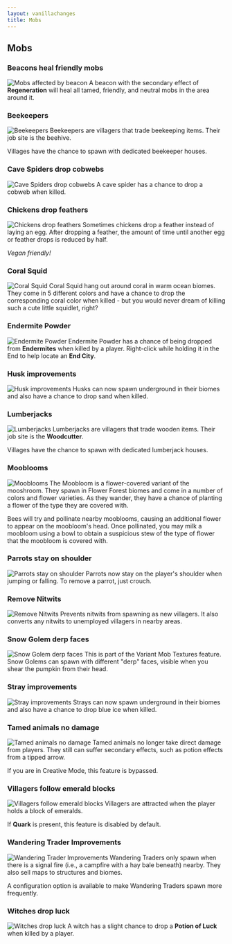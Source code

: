 ```yaml
---
layout: vanillachanges
title: Mobs
---
```


## Mobs

### Beacons heal friendly mobs
![Mobs affected by beacon](https://raw.githubusercontent.com/svenhjol/Charm-Assets/master/web/charm-features/nope.png)
A beacon with the secondary effect of **Regeneration** will heal all tamed, friendly, and neutral mobs in the area around it.

### Beekeepers
![Beekeepers](https://github.com/svenhjol/Charm-Assets/blob/master/web/charm-features/beekeeper.png?raw=true)
Beekeepers are villagers that trade beekeeping items. Their job site is the beehive.

Villages have the chance to spawn with dedicated beekeeper houses.

### Cave Spiders drop cobwebs
![Cave Spiders drop cobwebs](https://github.com/svenhjol/Charm-Assets/blob/master/web/charm-features/cave-spiders-web.png?raw=true)
A cave spider has a chance to drop a cobweb when killed.

### Chickens drop feathers
![Chickens drop feathers](https://github.com/svenhjol/Charm-Assets/blob/master/web/charm-features/chickens-drop-feather.png?raw=true)
Sometimes chickens drop a feather instead of laying an egg.  After dropping a feather, the amount of time until another egg or feather drops is reduced by half.

*Vegan friendly!* 

### Coral Squid
![Coral Squid](https://github.com/svenhjol/Charm-Assets/blob/master/web/charm-features/coral-squid.png?raw=true)
Coral Squid hang out around coral in warm ocean biomes. They come in 5 different colors and have a chance to drop the corresponding coral color when killed - but you would never dream of killing such a cute little squidlet, right?

### Endermite Powder
![Endermite Powder](https://github.com/svenhjol/Charm-Assets/blob/master/web/charm-features/endermite-pwdr.png?raw=true)
Endermite Powder has a chance of being dropped from **Endermites** when killed by a player.  Right-click while holding it in the End to help locate an **End City**.

### Husk improvements
![Husk improvements](https://github.com/svenhjol/Charm-Assets/blob/master/web/charm-features/husk-improve.png?raw=true)
Husks can now spawn underground in their biomes and also have a chance to drop sand when killed.

### Lumberjacks
![Lumberjacks](https://github.com/svenhjol/Charm-Assets/blob/master/web/charm-features/lumberjack.png?raw=true)
Lumberjacks are villagers that trade wooden items. Their job site is the **Woodcutter**.

Villages have the chance to spawn with dedicated lumberjack houses.

### Mooblooms
![Mooblooms](https://raw.githubusercontent.com/svenhjol/Charm-Assets/master/web/charm-features/nope.png)
The Moobloom is a flower-covered variant of the mooshroom. They spawn in Flower Forest biomes and come in a number of colors and flower varieties.
As they wander, they have a chance of planting a flower of the type they are covered with.

Bees will try and pollinate nearby mooblooms, causing an additional flower to appear on the moobloom's head.
Once pollinated, you may milk a moobloom using a bowl to obtain a suspicious stew of the type of flower that the moobloom is covered with.

### Parrots stay on shoulder
![Parrots stay on shoulder](https://github.com/svenhjol/Charm-Assets/blob/master/web/charm-features/parrots-stay..png?raw=true)
Parrots now stay on the player's shoulder when jumping or falling. To remove a parrot, just crouch.

### Remove Nitwits
![Remove Nitwits](https://raw.githubusercontent.com/svenhjol/Charm-Assets/master/web/charm-features/nope.png)
Prevents nitwits from spawning as new villagers.  It also converts any nitwits to unemployed villagers in nearby areas.

### Snow Golem derp faces
![Snow Golem derp faces](https://github.com/svenhjol/Charm-Assets/blob/master/web/charm-features/snow-golem-derp-faces.png?raw=true)
This is part of the Variant Mob Textures feature.  Snow Golems can spawn with different "derp" faces, visible when you shear the pumpkin from their head.

### Stray improvements
![Stray improvements](https://github.com/svenhjol/Charm-Assets/blob/master/web/charm-features/stray-improve.png?raw=true)
Strays can now spawn underground in their biomes and also have a chance to drop blue ice when killed.

### Tamed animals no damage
![Tamed animals no damage](https://raw.githubusercontent.com/svenhjol/Charm-Assets/master/web/charm-features/nope.png)
Tamed animals no longer take direct damage from players. They still can suffer secondary effects, such as potion effects from a tipped arrow.

If you are in Creative Mode, this feature is bypassed.

### Villagers follow emerald blocks
![Villagers follow emerald blocks](https://github.com/svenhjol/Charm-Assets/blob/master/web/charm-features/villagers-follow-emerald.png?raw=true)
Villagers are attracted when the player holds a block of emeralds.

If **Quark** is present, this feature is disabled by default.

### Wandering Trader Improvements
![Wandering Trader Improvements](https://github.com/svenhjol/Charm-Assets/blob/master/web/charm-features/improved-traders.png?raw=true)
Wandering Traders only spawn when there is a signal fire (i.e., a campfire with a hay bale beneath) nearby.
They also sell maps to structures and biomes.

A configuration option is available to make Wandering Traders spawn more frequently.

### Witches drop luck
![Witches drop luck](https://github.com/svenhjol/Charm-Assets/blob/master/web/charm-features/witches-drop-luck.png?raw=true)
A witch has a slight chance to drop a **Potion of Luck** when killed by a player.
